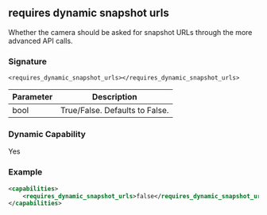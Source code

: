 ## requires dynamic snapshot urls

Whether the camera should be asked for snapshot URLs through the more advanced API calls.

### Signature

`<requires_dynamic_snapshot_urls></requires_dynamic_snapshot_urls>`


| Parameter | Description |
| --- | --- |
| bool | True/False. Defaults to False. |


### Dynamic Capability

Yes


### Example

```xml
<capabilities>
    <requires_dynamic_snapshot_urls>false</requires_dynamic_snapshot_urls>
</capabilities>
```


